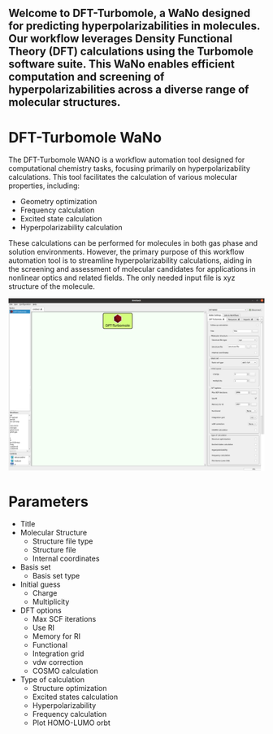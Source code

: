 **Welcome to DFT-Turbomole, a WaNo designed for predicting hyperpolarizabilities in molecules. Our workflow leverages Density Functional Theory (DFT) calculations using the Turbomole software suite. This WaNo enables efficient computation and screening of hyperpolarizabilities across a diverse range of molecular structures.**
---
# DFT-Turbomole WaNo

The DFT-Turbomole WANO is a workflow automation tool designed for computational chemistry tasks, focusing primarily on hyperpolarizability calculations. This tool facilitates the calculation of various molecular properties, including:
- Geometry optimization
- Frequency calculation
- Excited state calculation
- Hyperpolarizability calculation

These calculations can be performed for molecules in both gas phase and solution environments. However, the primary purpose of this workflow automation tool is to streamline hyperpolarizability calculations, aiding in the screening and assessment of molecular candidates for applications in nonlinear optics and related fields. The only needed input file is xyz structure of the molecule.

![Alt Text](dft.png)

# Parameters

- Title
- Molecular Structure
    - Structure file type
    - Structure file
    - Internal coordinates
- Basis set
    - Basis set type
- Initial guess
    - Charge
    - Multiplicity
- DFT options
    - Max SCF iterations
    - Use RI
    - Memory for RI
    - Functional
    - Integration grid
    - vdw correction
    - COSMO calculation
- Type of calculation
    - Structure optimization
    - Excited states calculation
    - Hyperpolarizability
    - Frequency calculation
    - Plot HOMO-LUMO orbt
